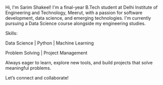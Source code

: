 Hi, I'm Sarim Shakeel!
I'm a final-year B.Tech student at Delhi Institute of Engineering and Technology, Meerut, with a passion for software development, data science, and emerging technologies. I'm currently pursuing a Data Science course alongside my engineering studies.

Skills:

Data Science | Python | Machine Learning

Problem Solving | Project Management

Always eager to learn, explore new tools, and build projects that solve meaningful problems.

Let’s connect and collaborate!
<!---
Sarim670/Sarim670 is a ✨ special ✨ repository because its `README.md` (this file) appears on your GitHub profile.
You can click the Preview link to take a look at your changes.
--->
